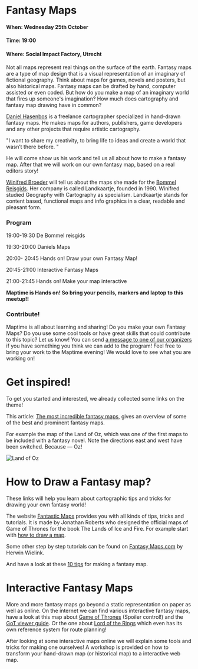 # Fantasy Maps

#### When: Wednesday 25th October
#### Time: 19:00
#### Where: Social Impact Factory, Utrecht

Not all maps represent real things on the surface of the earth. Fantasy maps are a type of map design that is a visual representation of an imaginary of fictional geography. Think about maps for games, novels and posters, but also historical maps. Fantasy maps can be drafted by hand, computer assisted or even coded.
But how do you make a map of an imaginary world that fires up someone's imagination? How much does cartography and fantasy map drawing have in common? 

[Daniel Hasenbos](http://danielsmaps.com/) is a freelance cartographer specialized in hand-drawn fantasy maps. He makes maps for authors, publishers, game developers and any other projects that require artistic cartography.

"I want to share my creativity, to bring life to ideas and create a world that wasn’t there before. "

He will come show us his work and tell us all about how to make a fantasy map. After that we will work on our own fantasy map, based on a real editors story! 


[Winifred Broeder](landkaartje.nl) will tell us about the maps she made for the [Bommel Reisgids](https://www.google.nl/url?sa=t&rct=j&q=&esrc=s&source=web&cd=12&ved=0ahUKEwjwxLiJ4obXAhVGuRoKHfC-ArYQFghUMAs&url=http%3A%2F%2Fgeo-info.kingsquare.nl%2Fdownload%2F%3Fid%3D17672638%26download%3D1&usg=AOvVaw3LoovpGgDaCvWYZ5C2rE2b). Her company is called Landkaartje, founded in 1990. Winifred studied  Geography with Cartography as specialism. Landkaartje stands for content based, functional maps and info graphics in a clear, readable and pleasant form. 

### Program

19:00-19:30 De Bommel reisgids

19:30-20:00 Daniels Maps

20:00- 20:45 Hands on! Draw your own Fantasy Map! 

20:45-21:00 Interactive Fantasy Maps

21:00-21:45 Hands on! Make your map interactive


**Maptime is Hands on! So bring your pencils, markers and laptop to this meetup!!**


### Contribute!

Maptime is all about learning and sharing! Do you make your own Fantasy Maps? Do you use some cool tools or have great skills that could contribute to this topic? Let us know! You can send [a message to one of our organizers](https://www.meetup.com/messages/?new_convo=true) if you have something you think we can add to the program! Feel free to bring your work to the Maptime evening! We would love to see what you are working on!


# Get inspired!
To get you started and interested, we already collected some links on the theme! 

This article: [The most incredible fantasy maps](https://io9.gizmodo.com/the-most-incredible-fantasy-maps-youve-ever-seen-474420566), gives an overview of some of the best and prominent fantasy maps. 

For example the map of the Land of Oz, which was one of the first maps to be included with a fantasy novel. Note the directions east and west have been switched. Because — Oz!

![Land of Oz](https://i.kinja-img.com/gawker-media/image/upload/s--JTCBma_n--/c_fit,fl_progressive,q_80,w_636/18kyaa8q2tn2xjpg.jpg)

# How to Draw a Fantasy map? 

These links will help you learn about cartographic tips and tricks for drawing your own fantasy world! 

The website [Fantastic Maps](http://www.fantasticmaps.com/category/tips-and-tricks/) provides you with all kinds of tips, tricks and tutorials. It is made by Jonathan Roberts who designed the official maps of Game of Thrones for the book The Lands of Ice and Fire. For example start with [how to draw a map]( http://www.fantasticmaps.com/2015/02/how-to-draw-a-map/).

Some other step by step tutorials can be found on [Fantasy Maps.com](http://fantasy-maps.com/tutorials/) by Herwin Wielink. 

And have a look at these [10 tips](https://io9.gizmodo.com/10-rules-for-making-better-fantasy-maps-1680429159) for making a fantasy map. 


# Interactive Fantasy Maps
More and more fantasy maps go beyond a static representation on paper as well as online. On the internet we can find various interactive fantasy maps, have a look at this map about [Game of Thrones](https://quartermaester.info/) (Spoiler control!) and the [GoT viewer guide](http://viewers-guide.hbo.com/game-of-thrones/season-1/episode-1/map/location/19/eyrie). Or the one about [Lord of the Rings](http://lotrproject.com/map/#zoom=3&lat=-1315.5&lon=1500&layers=B) which even has its own reference system for route planning!

After looking at some interactive maps online we will explain some tools and tricks for making one ourselves! A workshop is provided on how to transform your hand-drawn map (or historical map) to a interactive web map. 

